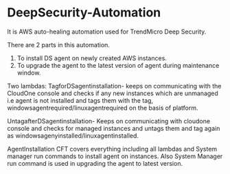 # DeepSecurity-Automation
It is AWS auto-healing automation used for TrendMicro Deep Security.


There are 2 parts in this automation.

1. To install DS agent on newly created AWS instances.
2. To upgrade the agent to the latest version of agent during maintenance window.


Two lambdas:
TagforDSagentinstallation- keeps on communicating with the CloudOne console and checks if any new instances which are unmanaged i.e agent is not installed and tags them with the tag, windowsagentrequired/linuxagentrequired on the basis of platform.

UntagafterDSagentinstallation- Keeps on communicating with cloudone console and checks for managed instances and untags them and tag again as windowsagenyinstalled/linuxagentinstalled.

AgentInstallation CFT covers everything including all lambdas and System manager run commands to install agent on instances. Also System Manager run command is used in upgrading the agent to latest version.
